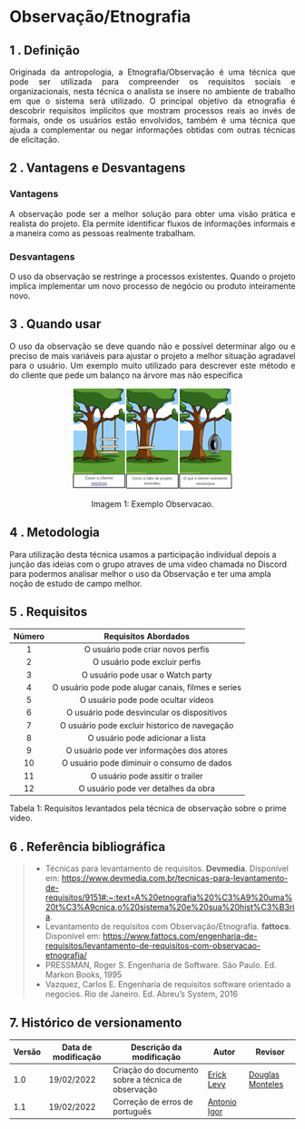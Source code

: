# Observação/Etnografia

## 1 . Definição



<div align="justify">Originada da antropologia, a Etnografia/Observação é uma técnica que pode ser utilizada para compreender os requisitos sociais e organizacionais, nesta técnica o analista se insere no ambiente de trabalho em que o sistema será utilizado. O principal objetivo da etnografia é descobrir requisitos implícitos que mostram processos reais ao invés de formais, onde os usuários estão envolvidos, também é uma técnica que ajuda a complementar ou negar informações obtidas com outras técnicas de elicitação.</div>






## 2 . Vantagens e Desvantagens
### Vantagens

<div align="justify">A observação pode ser a melhor solução para obter uma visão prática e realista
do projeto. Ela permite identificar fluxos de informações informais e a maneira
como as pessoas realmente trabalham.
</div>

### Desvantagens
<div align="justify">
O uso da observação se restringe a processos existentes. Quando o projeto
implica implementar um novo processo de negócio ou produto inteiramente
novo.
</div>

## 3 . Quando usar

<div align="justify">O uso da observação se deve quando não e possível determinar algo ou e preciso de mais variáveis para ajustar o projeto a melhor situação agradavel para o usuário.
Um exemplo muito utilizado para descrever este método e do cliente que pede um balanço na árvore mas não especifica</div>



<center>

![exemplo](../../assets/img/exemplo-observacao.png)

<figcaption>Imagem 1: Exemplo Observacao.</figcaption>

</center>

## 4 . Metodologia
Para utilização desta técnica usamos a participação individual depois a junção das ideias com o grupo atraves de uma video chamada no Discord para podermos analisar melhor o uso da Observação e ter uma ampla noção de estudo de campo melhor.

<justify>


## 5 . Requisitos

| Número | Requisitos Abordados                                      |
| :------: | :--------------------------------------------------: |
| 1   | O usuário pode criar novos perfis|
| 2   | O usuário pode excluir perfis|
| 3   | O usuário pode usar o Watch party|
| 4   | O usuário pode pode alugar canais, filmes e series|
| 5   | O usuário pode pode ocultar vídeos|
| 6   | O usuário pode desvincular os dispositivos |
| 7   | O usuário pode excluir historico de navegação|
| 8   | O usuário pode adicionar a lista |
| 9   | O usuário pode ver informações dos atores |
| 10  | O usuário pode diminuir o consumo de dados|
| 11  | O usuário pode assitir o trailer |
| 12  | O usuário pode ver detalhes da obra |

<figcaption>Tabela 1: Requisitos levantados pela técnica de observação sobre o prime video.</figcaption>

## 6 . Referência bibliográfica

> - Técnicas para levantamento de requisitos. **Devmedia**. Disponível em: https://www.devmedia.com.br/tecnicas-para-levantamento-de-requisitos/9151#:~:text=A%20etnografia%20%C3%A9%20uma%20t%C3%A9cnica,o%20sistema%20e%20sua%20hist%C3%B3ria.
> - Levantamento de requisitos com Observação/Etnografia. **fattocs**. Disponível em: https://www.fattocs.com/engenharia-de-requisitos/levantamento-de-requisitos-com-observacao-etnografia/
> - PRESSMAN, Roger S. Engenharia de Software. São Paulo. Ed. Markon Books, 1995
> - Vazquez, Carlos E. Engenharia de requisitos software orientado a negocios. Rio de Janeiro. Ed. Abreu’s System, 2016

## 7. Histórico de versionamento

|Versão|Data de modificação|Descrição da modificação|Autor| Revisor|
|-|-|-|-|-|
|1.0|19/02/2022|Criação do documento sobre a técnica de observação|[Erick Levy]('https://github.com/ericklevy')|[Douglas Monteles]('https://github.com/douglasmonteles')|
|1.1|19/02/2022|Correção de erros de português|[Antonio Igor]('https://github.com/antonioigorcarvalho')|





